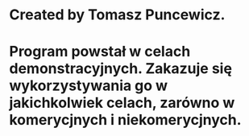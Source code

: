 # Created by Tomasz Puncewicz.


# Program powstał w celach demonstracyjnych. Zakazuje się wykorzystywania go w jakichkolwiek celach, zarówno w komerycjnych i niekomerycjnych.
